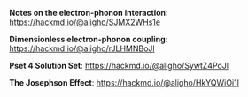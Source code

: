**Notes on the electron-phonon interaction**: https://hackmd.io/@aligho/SJMX2WHs1e

**Dimensionless electron-phonon coupling**: https://hackmd.io/@aligho/rJLHMNBoJl

**Pset 4 Solution Set**: https://hackmd.io/@aligho/SywtZ4PoJl

**The Josephson Effect**: https://hackmd.io/@aligho/HkYQWiOi1l
